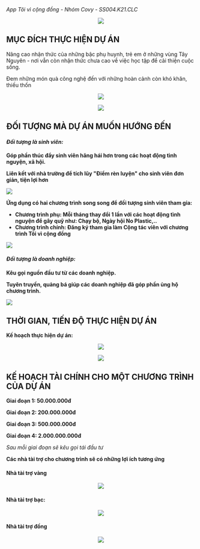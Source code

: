<html>
<style>
table {
  font-family: arial, sans-serif;
  border-collapse: collapse;
  width: 100%;
}

td, th {
  border: 1px solid #dddddd;
  text-align: center;
  padding: 20px;
}

tr:nth-child(even) {
  background-color: #dddddd;
}
</style>
     <em> App Tôi vì cộng đồng - Nhóm Covy - SS004.K21.CLC</em>
     <p align = "center"> <img src = "app.png"> </p>
<h2> MỤC ĐÍCH THỰC HIỆN DỰ ÁN </h2>
<p> Nâng cao nhận thức của những bậc phụ huynh, trẻ em ở những vùng Tây Nguyên - nơi vẫn còn nhận thức chưa cao về việc học tập để cải thiện cuộc sống. </p>
<p> Đem những món quà công nghệ đến với những hoàn cảnh còn khó khăn, thiếu thốn </p>
<p align = "center"> <img src = "10.JPG"> </p>
<p align = "center"> <img src = "18.JPG"> </p>
<h2> ĐỐI TƯỢNG MÀ DỰ ÁN MUỐN HƯỚNG ĐẾN </h2>
<h4> <em> Đối tượng là sinh viên: </em> <h4>
  <p> Góp phần thúc đẩy sinh viên hăng hái hơn trong các hoạt động tình nguyện, xã hội. </p>
  <p> Liên kết với nhà trường để tích lũy "Điểm rèn luyện" cho sinh viên đơn giản, tiện lợi hơn </p>
  <p align = "left"> <img src = "Artboard 1.png"> </p>
  <p> Ứng dụng có hai chương trình song song để đối tượng sinh viên tham gia: </p>
  <ul>
    <li> Chương trình phụ: Mỗi tháng thay đổi 1 lần với các hoạt động tình nguyện để gây quỹ như: Chạy bộ, Ngày hội No Plastic,.. </li>
    <li> Chương trình chính: Đăng ký tham gia làm Cộng tác viên với chương trình Tôi vì cộng đồng </li>
  </ul>
  <p align = "left"> <img src = "Artboard 2.png"> </p>
<h4> <em> Đối tượng là doanh nghiệp: </em> <h4>
  <p> Kêu gọi nguồn đầu tư từ các doanh nghiệp. </p>
  <p> Tuyên truyền, quảng bá giúp các doanh nghiệp đã góp phần ủng hộ chương trình. </p>
   <p align = "left"> <img src = "Artboard 3.png"> </p> 
<h2> THỜI GIAN, TIẾN ĐỘ THỰC HIỆN DỰ ÁN </h2>
     <body>
  <p> <strong> Kế hoạch thực hiện dự án: </strong> </p>
         <p align = "center"> <img src = "Artboard 4.png"> </p>
         <p align = "center"> <img src = "Artboard 5.png"> </p>
     </body>
<h2> KẾ HOẠCH TÀI CHÍNH CHO MỘT CHƯƠNG TRÌNH CỦA DỰ ÁN </h2>
     <body>
  <p> <strong> Giai đoạn 1: 50.000.000đ </strong> </p>
  <p> <strong> Giai đoạn 2: 200.000.000đ </strong> </p>
  <p> <strong> Giai đoạn 3: 500.000.000đ </strong> </p>
  <p> <strong> Giai đoạn 4: 2.000.000.000đ </strong> </p>
  <p> <em> Sau mỗi giai đoạn sẽ kêu gọi tái đầu tư </em> </p
  <h3> <strong> Các nhà tài trợ cho chương trình sẽ có những lợi ích tương ứng </strong> </h3>
  <h4> Nhà tài trợ vàng </h4>
  <p align = "center"> <img src = "1.PNG"> </p>
  <h4> Nhà tài trợ bạc: </h4>
  <p align = "center"> <img src = "2.PNG"> </p>
  <h4> Nhà tài trợ đồng </h4>
   <p align = "center"> <img src = "3.PNG"> </p>
     </body>
</html>
    
